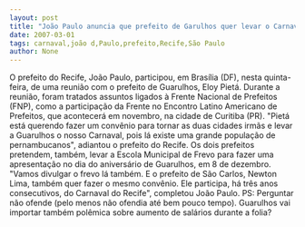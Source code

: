 ```yaml
---
layout: post
title: "João Paulo anuncia que prefeito de Garulhos quer levar o Carnaval do Recife para São Paulo"
date: 2007-03-01
tags: carnaval,joão d,Paulo,prefeito,Recife,São Paulo
author: None
---
```

O prefeito do Recife, João Paulo, participou, em Brasília (DF), nesta quinta-feira, de uma reunião com o prefeito de Guarulhos, Eloy Pietá. 
Durante a reunião, foram tratados assuntos ligados à Frente Nacional de Prefeitos (FNP), como a participação da Frente no Encontro Latino Americano de Prefeitos, que acontecerá em novembro, na cidade de Curitiba (PR).
\"Pietá está querendo fazer um convênio para tornar as duas cidades irmãs e levar a Guarulhos o nosso Carnaval, pois lá existe uma grande população de pernambucanos\", adiantou o prefeito do Recife. 
Os dois prefeitos pretendem, também, levar a Escola Municipal de Frevo para fazer uma apresentação no dia do aniversário de Guarulhos, em 8 de dezembro. 
\"Vamos divulgar o frevo lá também. E o prefeito de São Carlos, Newton Lima, também quer fazer o mesmo convênio. Ele participa, há três anos consecutivos, do Carnaval do Recife\", completou João Paulo.
PS: Perguntar não ofende (pelo menos não ofendia até bem pouco tempo). Guarulhos vai importar também polêmica sobre aumento de salários durante a folia? 